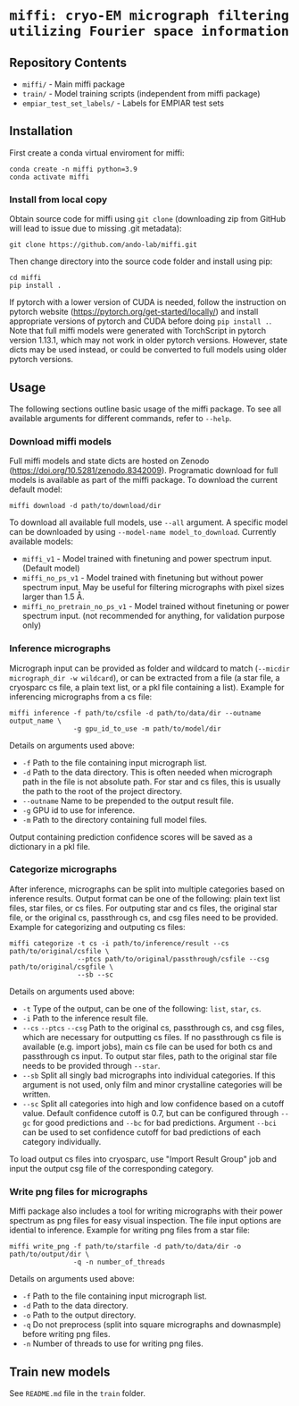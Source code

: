 # `miffi: cryo-EM micrograph filtering utilizing Fourier space information`

## Repository Contents

- `miffi/` - Main miffi package
- `train/` - Model training scripts (independent from miffi package)
- `empiar_test_set_labels/` - Labels for EMPIAR test sets

## Installation

First create a conda virtual enviroment for miffi:

```
conda create -n miffi python=3.9
conda activate miffi
```

### Install from local copy

Obtain source code for miffi using `git clone` (downloading zip from GitHub will lead to issue due to missing .git metadata):

```
git clone https://github.com/ando-lab/miffi.git
```

Then change directory into the source code folder and install using pip:

```
cd miffi
pip install .
```

If pytorch with a lower version of CUDA is needed, follow the instruction on pytorch website (https://pytorch.org/get-started/locally/) and install appropriate versions of pytorch and CUDA before doing `pip install .`. Note that full miffi models were generated with TorchScript in pytorch version 1.13.1, which may not work in older pytorch versions. However, state dicts may be used instead, or could be converted to full models using older pytorch versions.

## Usage

The following sections outline basic usage of the miffi package. To see all available arguments for different commands, refer to `--help`.

### Download miffi models

Full miffi models and state dicts are hosted on Zenodo (https://doi.org/10.5281/zenodo.8342009). Programatic download for full models is available as part of the miffi package. To download the current default model:

```
miffi download -d path/to/download/dir
```

To download all available full models, use `--all` argument. A specific model can be downloaded by using `--model-name model_to_download`. Currently available models:

- `miffi_v1` - Model trained with finetuning and power spectrum input. (Default model)
- `miffi_no_ps_v1` - Model trained with finetuning but without power spectrum input. May be useful for filtering micrographs with pixel sizes larger than 1.5 Å.
- `miffi_no_pretrain_no_ps_v1` - Model trained without finetuning or power spectrum input. (not recommended for anything, for validation purpose only)

### Inference micrographs

Micrograph input can be provided as folder and wildcard to match (`--micdir micrograph_dir -w wildcard`), or can be extracted from a file (a star file, a cryosparc cs file, a plain text list, or a pkl file containing a list). Example for inferencing micrographs from a cs file:

```
miffi inference -f path/to/csfile -d path/to/data/dir --outname output_name \
                -g gpu_id_to_use -m path/to/model/dir
```

Details on arguments used above:

- `-f` Path to the file containing input micrograph list.
- `-d` Path to the data directory. This is often needed when micrograph path in the file is not absolute path. For star and cs files, this is usually the path to the root of the project directory.
- `--outname` Name to be prepended to the output result file.
- `-g` GPU id to use for inference.
- `-m` Path to the directory containing full model files.

Output containing prediction confidence scores will be saved as a dictionary in a pkl file.

### Categorize micrographs

After inference, micrographs can be split into multiple categories based on inference results. Output format can be one of the following: plain text list files, star files, or cs files. For outputing star and cs files, the original star file, or the original cs, passthrough cs, and csg files need to be provided. Example for categorizing and outputing cs files:

```
miffi categorize -t cs -i path/to/inference/result --cs path/to/original/csfile \
                 --ptcs path/to/original/passthrough/csfile --csg path/to/original/csgfile \
                 --sb --sc
```

Details on arguments used above:

- `-t` Type of the output, can be one of the following: `list`, `star`, `cs`.
- `-i` Path to the inference result file.
- `--cs` `--ptcs` `--csg` Path to the original cs, passthrough cs, and csg files, which are necessary for outputting cs files. If no passthrough cs file is available (e.g. import jobs), main cs file can be used for both cs and passthrough cs input. To output star files, path to the original star file needs to be provided through `--star`.
- `--sb` Split all singly bad micrographs into individual categories. If this argument is not used, only film and minor crystalline categories will be written.
- `--sc` Split all categories into high and low confidence based on a cutoff value. Default confidence cutoff is 0.7, but can be configured through `--gc` for good predictions and `--bc` for bad predictions. Argument `--bci` can be used to set confidence cutoff for bad predictions of each category individually.

To load output cs files into cryosparc, use "Import Result Group" job and input the output csg file of the corresponding category.

### Write png files for micrographs

Miffi package also includes a tool for writing micrographs with their power spectrum as png files for easy visual inspection. The file input options are idential to inference. Example for writing png files from a star file:

```
miffi write_png -f path/to/starfile -d path/to/data/dir -o path/to/output/dir \
                -q -n number_of_threads
```

Details on arguments used above:

- `-f` Path to the file containing input micrograph list.
- `-d` Path to the data directory.
- `-o` Path to the output directory.
- `-q` Do not preprocess (split into square micrographs and downasmple) before writing png files.
- `-n` Number of threads to use for writing png files.

## Train new models

See `README.md` file in the `train` folder.
